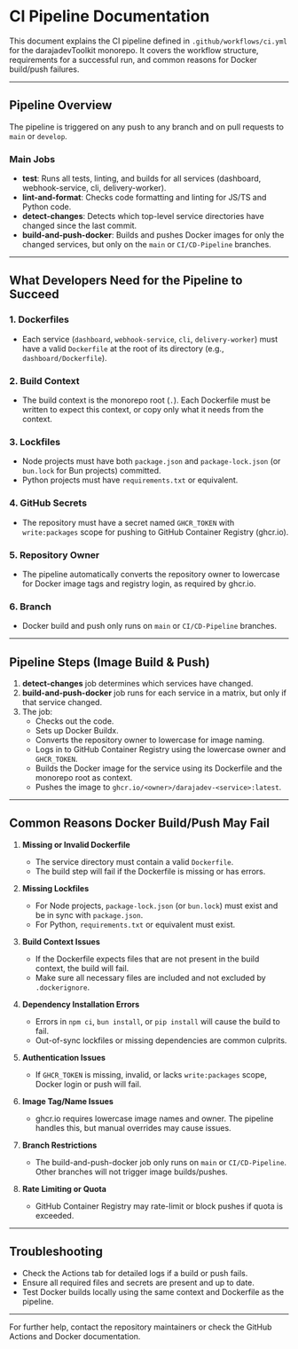 # CI Pipeline Documentation

This document explains the CI pipeline defined in `.github/workflows/ci.yml` for the darajadevToolkit monorepo. It covers the workflow structure, requirements for a successful run, and common reasons for Docker build/push failures.

---

## Pipeline Overview

The pipeline is triggered on any push to any branch and on pull requests to `main` or `develop`.

### Main Jobs
- **test**: Runs all tests, linting, and builds for all services (dashboard, webhook-service, cli, delivery-worker).
- **lint-and-format**: Checks code formatting and linting for JS/TS and Python code.
- **detect-changes**: Detects which top-level service directories have changed since the last commit.
- **build-and-push-docker**: Builds and pushes Docker images for only the changed services, but only on the `main` or `CI/CD-Pipeline` branches.

---

## What Developers Need for the Pipeline to Succeed

### 1. **Dockerfiles**
- Each service (`dashboard`, `webhook-service`, `cli`, `delivery-worker`) must have a valid `Dockerfile` at the root of its directory (e.g., `dashboard/Dockerfile`).

### 2. **Build Context**
- The build context is the monorepo root (`.`). Each Dockerfile must be written to expect this context, or copy only what it needs from the context.

### 3. **Lockfiles**
- Node projects must have both `package.json` and `package-lock.json` (or `bun.lock` for Bun projects) committed.
- Python projects must have `requirements.txt` or equivalent.

### 4. **GitHub Secrets**
- The repository must have a secret named `GHCR_TOKEN` with `write:packages` scope for pushing to GitHub Container Registry (ghcr.io).

### 5. **Repository Owner**
- The pipeline automatically converts the repository owner to lowercase for Docker image tags and registry login, as required by ghcr.io.

### 6. **Branch**
- Docker build and push only runs on `main` or `CI/CD-Pipeline` branches.

---

## Pipeline Steps (Image Build & Push)

1. **detect-changes** job determines which services have changed.
2. **build-and-push-docker** job runs for each service in a matrix, but only if that service changed.
3. The job:
   - Checks out the code.
   - Sets up Docker Buildx.
   - Converts the repository owner to lowercase for image naming.
   - Logs in to GitHub Container Registry using the lowercase owner and `GHCR_TOKEN`.
   - Builds the Docker image for the service using its Dockerfile and the monorepo root as context.
   - Pushes the image to `ghcr.io/<owner>/darajadev-<service>:latest`.

---

## Common Reasons Docker Build/Push May Fail

1. **Missing or Invalid Dockerfile**
   - The service directory must contain a valid `Dockerfile`.
   - The build step will fail if the Dockerfile is missing or has errors.

2. **Missing Lockfiles**
   - For Node projects, `package-lock.json` (or `bun.lock`) must exist and be in sync with `package.json`.
   - For Python, `requirements.txt` or equivalent must exist.

3. **Build Context Issues**
   - If the Dockerfile expects files that are not present in the build context, the build will fail.
   - Make sure all necessary files are included and not excluded by `.dockerignore`.

4. **Dependency Installation Errors**
   - Errors in `npm ci`, `bun install`, or `pip install` will cause the build to fail.
   - Out-of-sync lockfiles or missing dependencies are common culprits.

5. **Authentication Issues**
   - If `GHCR_TOKEN` is missing, invalid, or lacks `write:packages` scope, Docker login or push will fail.

6. **Image Tag/Name Issues**
   - ghcr.io requires lowercase image names and owner. The pipeline handles this, but manual overrides may cause issues.

7. **Branch Restrictions**
   - The build-and-push-docker job only runs on `main` or `CI/CD-Pipeline`. Other branches will not trigger image builds/pushes.

8. **Rate Limiting or Quota**
   - GitHub Container Registry may rate-limit or block pushes if quota is exceeded.

---

## Troubleshooting
- Check the Actions tab for detailed logs if a build or push fails.
- Ensure all required files and secrets are present and up to date.
- Test Docker builds locally using the same context and Dockerfile as the pipeline.

---

For further help, contact the repository maintainers or check the GitHub Actions and Docker documentation.
